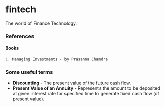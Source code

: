 # fintech
The world of Finance Technology.

### References
#### Books
```markdown
1. Managing Investments - by Prasanna Chandra
```

### Some useful terms
* **Discounting** - The present value of the future cash flow.
* **Present Value of an Annuity** - Represents the amount to be deposited at given interest rate for specified time to generate fixed cash flow (of present value).
